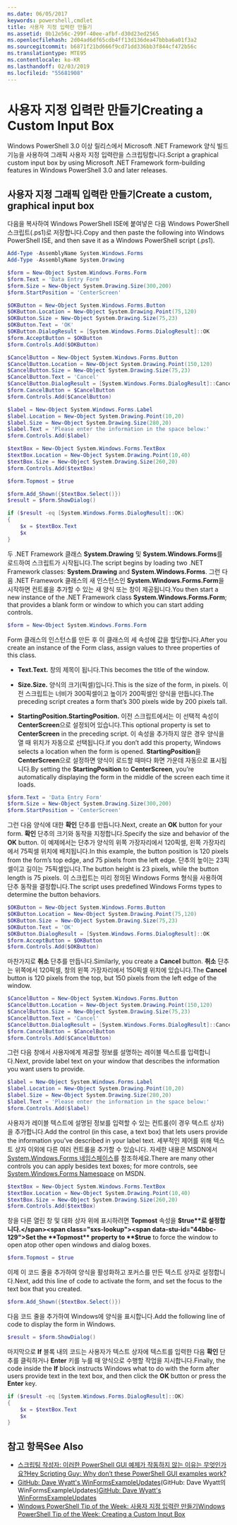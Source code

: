```yaml
---
ms.date: 06/05/2017
keywords: powershell,cmdlet
title: 사용자 지정 입력란 만들기
ms.assetid: 0b12e56c-299f-40ee-afbf-d30d23ed2565
ms.openlocfilehash: 2d04ad6df65cdb4ff13d136dea47bbba6a01f3a2
ms.sourcegitcommit: b6871f21bd666f9cd71dd336bb3f844cf472b56c
ms.translationtype: MTE95
ms.contentlocale: ko-KR
ms.lasthandoff: 02/03/2019
ms.locfileid: "55681908"
---
```

# <a name="creating-a-custom-input-box"></a><span data-ttu-id="44bbc-103">사용자 지정 입력란 만들기</span><span class="sxs-lookup"><span data-stu-id="44bbc-103">Creating a Custom Input Box</span></span>

<span data-ttu-id="44bbc-104">Windows PowerShell 3.0 이상 릴리스에서 Microsoft .NET Framework 양식 빌드 기능을 사용하여 그래픽 사용자 지정 입력란을 스크립팅합니다.</span><span class="sxs-lookup"><span data-stu-id="44bbc-104">Script a graphical custom input box by using Microsoft .NET Framework form-building features in Windows PowerShell 3.0 and later releases.</span></span>

## <a name="create-a-custom-graphical-input-box"></a><span data-ttu-id="44bbc-105">사용자 지정 그래픽 입력란 만들기</span><span class="sxs-lookup"><span data-stu-id="44bbc-105">Create a custom, graphical input box</span></span>

<span data-ttu-id="44bbc-106">다음을 복사하여 Windows PowerShell ISE에 붙여넣은 다음 Windows PowerShell 스크립트(.ps1)로 저장합니다.</span><span class="sxs-lookup"><span data-stu-id="44bbc-106">Copy and then paste the following into Windows PowerShell ISE, and then save it as a Windows PowerShell script (.ps1).</span></span>

```powershell
Add-Type -AssemblyName System.Windows.Forms
Add-Type -AssemblyName System.Drawing

$form = New-Object System.Windows.Forms.Form
$form.Text = 'Data Entry Form'
$form.Size = New-Object System.Drawing.Size(300,200)
$form.StartPosition = 'CenterScreen'

$OKButton = New-Object System.Windows.Forms.Button
$OKButton.Location = New-Object System.Drawing.Point(75,120)
$OKButton.Size = New-Object System.Drawing.Size(75,23)
$OKButton.Text = 'OK'
$OKButton.DialogResult = [System.Windows.Forms.DialogResult]::OK
$form.AcceptButton = $OKButton
$form.Controls.Add($OKButton)

$CancelButton = New-Object System.Windows.Forms.Button
$CancelButton.Location = New-Object System.Drawing.Point(150,120)
$CancelButton.Size = New-Object System.Drawing.Size(75,23)
$CancelButton.Text = 'Cancel'
$CancelButton.DialogResult = [System.Windows.Forms.DialogResult]::Cancel
$form.CancelButton = $CancelButton
$form.Controls.Add($CancelButton)

$label = New-Object System.Windows.Forms.Label
$label.Location = New-Object System.Drawing.Point(10,20)
$label.Size = New-Object System.Drawing.Size(280,20)
$label.Text = 'Please enter the information in the space below:'
$form.Controls.Add($label)

$textBox = New-Object System.Windows.Forms.TextBox
$textBox.Location = New-Object System.Drawing.Point(10,40)
$textBox.Size = New-Object System.Drawing.Size(260,20)
$form.Controls.Add($textBox)

$form.Topmost = $true

$form.Add_Shown({$textBox.Select()})
$result = $form.ShowDialog()

if ($result -eq [System.Windows.Forms.DialogResult]::OK)
{
    $x = $textBox.Text
    $x
}
```

<span data-ttu-id="44bbc-107">두 .NET Framework 클래스 **System.Drawing** 및 **System.Windows.Forms**를 로드하여 스크립트가 시작됩니다.</span><span class="sxs-lookup"><span data-stu-id="44bbc-107">The script begins by loading two .NET Framework classes: **System.Drawing** and **System.Windows.Forms**.</span></span> <span data-ttu-id="44bbc-108">그런 다음 .NET Framework 클래스의 새 인스턴스인 **System.Windows.Forms.Form**을 시작하면 컨트롤을 추가할 수 있는 새 양식 또는 창이 제공됩니다.</span><span class="sxs-lookup"><span data-stu-id="44bbc-108">You then start a new instance of the .NET Framework class **System.Windows.Forms.Form**; that provides a blank form or window to which you can start adding controls.</span></span>

```powershell
$form = New-Object System.Windows.Forms.Form
```

<span data-ttu-id="44bbc-109">Form 클래스의 인스턴스를 만든 후 이 클래스의 세 속성에 값을 할당합니다.</span><span class="sxs-lookup"><span data-stu-id="44bbc-109">After you create an instance of the Form class, assign values to three properties of this class.</span></span>

- <span data-ttu-id="44bbc-110">**Text.**</span><span class="sxs-lookup"><span data-stu-id="44bbc-110">**Text.**</span></span> <span data-ttu-id="44bbc-111">창의 제목이 됩니다.</span><span class="sxs-lookup"><span data-stu-id="44bbc-111">This becomes the title of the window.</span></span>

- <span data-ttu-id="44bbc-112">**Size.**</span><span class="sxs-lookup"><span data-stu-id="44bbc-112">**Size.**</span></span> <span data-ttu-id="44bbc-113">양식의 크기(픽셀)입니다.</span><span class="sxs-lookup"><span data-stu-id="44bbc-113">This is the size of the form, in pixels.</span></span> <span data-ttu-id="44bbc-114">이전 스크립트는 너비가 300픽셀이고 높이가 200픽셀인 양식을 만듭니다.</span><span class="sxs-lookup"><span data-stu-id="44bbc-114">The preceding script creates a form that’s 300 pixels wide by 200 pixels tall.</span></span>

- <span data-ttu-id="44bbc-115">**StartingPosition.**</span><span class="sxs-lookup"><span data-stu-id="44bbc-115">**StartingPosition.**</span></span> <span data-ttu-id="44bbc-116">이전 스크립트에서는 이 선택적 속성이 **CenterScreen**으로 설정되어 있습니다.</span><span class="sxs-lookup"><span data-stu-id="44bbc-116">This optional property is set to **CenterScreen** in the preceding script.</span></span> <span data-ttu-id="44bbc-117">이 속성을 추가하지 않은 경우 양식을 열 때 위치가 자동으로 선택됩니다.</span><span class="sxs-lookup"><span data-stu-id="44bbc-117">If you don’t add this property, Windows selects a location when the form is opened.</span></span> <span data-ttu-id="44bbc-118">**StartingPosition**을 **CenterScreen**으로 설정하면 양식이 로드할 때마다 화면 가운데 자동으로 표시됩니다.</span><span class="sxs-lookup"><span data-stu-id="44bbc-118">By setting the **StartingPosition** to **CenterScreen**, you’re automatically displaying the form in the middle of the screen each time it loads.</span></span>

```powershell
$form.Text = 'Data Entry Form'
$form.Size = New-Object System.Drawing.Size(300,200)
$form.StartPosition = 'CenterScreen'
```

<span data-ttu-id="44bbc-119">그런 다음 양식에 대한 **확인** 단추를 만듭니다.</span><span class="sxs-lookup"><span data-stu-id="44bbc-119">Next, create an **OK** button for your form.</span></span> <span data-ttu-id="44bbc-120">**확인** 단추의 크기와 동작을 지정합니다.</span><span class="sxs-lookup"><span data-stu-id="44bbc-120">Specify the size and behavior of the **OK** button.</span></span> <span data-ttu-id="44bbc-121">이 예제에서는 단추가 양식의 위쪽 가장자리에서 120픽셀, 왼쪽 가장자리에서 75픽셀 위치에 배치됩니다.</span><span class="sxs-lookup"><span data-stu-id="44bbc-121">In this example, the button position is 120 pixels from the form’s top edge, and 75 pixels from the left edge.</span></span> <span data-ttu-id="44bbc-122">단추의 높이는 23픽셀이고 길이는 75픽셀입니다.</span><span class="sxs-lookup"><span data-stu-id="44bbc-122">The button height is 23 pixels, while the button length is 75 pixels.</span></span> <span data-ttu-id="44bbc-123">이 스크립트는 미리 정의된 Windows Forms 형식을 사용하여 단추 동작을 결정합니다.</span><span class="sxs-lookup"><span data-stu-id="44bbc-123">The script uses predefined Windows Forms types to determine the button behaviors.</span></span>

```powershell
$OKButton = New-Object System.Windows.Forms.Button
$OKButton.Location = New-Object System.Drawing.Point(75,120)
$OKButton.Size = New-Object System.Drawing.Size(75,23)
$OKButton.Text = 'OK'
$OKButton.DialogResult = [System.Windows.Forms.DialogResult]::OK
$form.AcceptButton = $OKButton
$form.Controls.Add($OKButton)
```

<span data-ttu-id="44bbc-124">마찬가지로 **취소** 단추를 만듭니다.</span><span class="sxs-lookup"><span data-stu-id="44bbc-124">Similarly, you create a **Cancel** button.</span></span> <span data-ttu-id="44bbc-125">**취소** 단추는 위쪽에서 120픽셀, 창의 왼쪽 가장자리에서 150픽셀 위치에 있습니다.</span><span class="sxs-lookup"><span data-stu-id="44bbc-125">The **Cancel** button is 120 pixels from the top, but 150 pixels from the left edge of the window.</span></span>

```powershell
$CancelButton = New-Object System.Windows.Forms.Button
$CancelButton.Location = New-Object System.Drawing.Point(150,120)
$CancelButton.Size = New-Object System.Drawing.Size(75,23)
$CancelButton.Text = 'Cancel'
$CancelButton.DialogResult = [System.Windows.Forms.DialogResult]::Cancel
$form.CancelButton = $CancelButton
$form.Controls.Add($CancelButton)
```

<span data-ttu-id="44bbc-126">그런 다음 창에서 사용자에게 제공할 정보를 설명하는 레이블 텍스트를 입력합니다.</span><span class="sxs-lookup"><span data-stu-id="44bbc-126">Next, provide label text on your window that describes the information you want users to provide.</span></span>

```powershell
$label = New-Object System.Windows.Forms.Label
$label.Location = New-Object System.Drawing.Point(10,20)
$label.Size = New-Object System.Drawing.Size(280,20)
$label.Text = 'Please enter the information in the space below:'
$form.Controls.Add($label)
```

<span data-ttu-id="44bbc-127">사용자가 레이블 텍스트에 설명된 정보를 입력할 수 있는 컨트롤(이 경우 텍스트 상자)을 추가합니다.</span><span class="sxs-lookup"><span data-stu-id="44bbc-127">Add the control (in this case, a text box) that lets users provide the information you’ve described in your label text.</span></span> <span data-ttu-id="44bbc-128">세부적인 제어를 위해 텍스트 상자 이외에 다른 여러 컨트롤을 추가할 수 있습니다. 자세한 내용은 MSDN에서 [System.Windows.Forms 네임스페이스](https://msdn.microsoft.com/library/k50ex0x9(v=vs.110).aspx)를 참조하세요.</span><span class="sxs-lookup"><span data-stu-id="44bbc-128">There are many other controls you can apply besides text boxes; for more controls, see [System.Windows.Forms Namespace](https://msdn.microsoft.com/library/k50ex0x9(v=vs.110).aspx) on MSDN.</span></span>

```powershell
$textBox = New-Object System.Windows.Forms.TextBox
$textBox.Location = New-Object System.Drawing.Point(10,40)
$textBox.Size = New-Object System.Drawing.Size(260,20)
$form.Controls.Add($textBox)
```

<span data-ttu-id="44bbc-129">창을 다른 열린 창 및 대화 상자 위에 표시하려면 **Topmost** 속성을 **$true**로 설정합니다.</span><span class="sxs-lookup"><span data-stu-id="44bbc-129">Set the **Topmost** property to **$true** to force the window to open atop other open windows and dialog boxes.</span></span>

```powershell
$form.Topmost = $true
```

<span data-ttu-id="44bbc-130">이제 이 코드 줄을 추가하여 양식을 활성화하고 포커스를 만든 텍스트 상자로 설정합니다.</span><span class="sxs-lookup"><span data-stu-id="44bbc-130">Next, add this line of code to activate the form, and set the focus to the text box that you created.</span></span>

```powershell
$form.Add_Shown({$textBox.Select()})
```

<span data-ttu-id="44bbc-131">다음 코드 줄을 추가하여 Windows에 양식을 표시합니다.</span><span class="sxs-lookup"><span data-stu-id="44bbc-131">Add the following line of code to display the form in Windows.</span></span>

```powershell
$result = $form.ShowDialog()
```

<span data-ttu-id="44bbc-132">마지막으로 **If** 블록 내의 코드는 사용자가 텍스트 상자에 텍스트를 입력한 다음 **확인** 단추를 클릭하거나 **Enter** 키를 누를 때 양식으로 수행할 작업을 지시합니다.</span><span class="sxs-lookup"><span data-stu-id="44bbc-132">Finally, the code inside the **If** block instructs Windows what to do with the form after users provide text in the text box, and then click the **OK** button or press the **Enter** key.</span></span>

```powershell
if ($result -eq [System.Windows.Forms.DialogResult]::OK)
{
    $x = $textBox.Text
    $x
}
```

## <a name="see-also"></a><span data-ttu-id="44bbc-133">참고 항목</span><span class="sxs-lookup"><span data-stu-id="44bbc-133">See Also</span></span>

- [<span data-ttu-id="44bbc-134">스크립팅 작성자: 이러한 PowerShell GUI 예제가 작동하지 않는 이유는 무엇인가요?</span><span class="sxs-lookup"><span data-stu-id="44bbc-134">Hey Scripting Guy:  Why don’t these PowerShell GUI examples work?</span></span>](https://go.microsoft.com/fwlink/?LinkId=506644)
- <span data-ttu-id="44bbc-135">[GitHub: Dave Wyatt's WinFormsExampleUpdates](https://github.com/dlwyatt/WinFormsExampleUpdates)(GitHub: Dave Wyatt의 WinFormsExampleUpdates)</span><span class="sxs-lookup"><span data-stu-id="44bbc-135">[GitHub: Dave Wyatt's WinFormsExampleUpdates](https://github.com/dlwyatt/WinFormsExampleUpdates)</span></span>
- [<span data-ttu-id="44bbc-136">Windows PowerShell Tip of the Week: 사용자 지정 입력란 만들기</span><span class="sxs-lookup"><span data-stu-id="44bbc-136">Windows PowerShell Tip of the Week:  Creating a Custom Input Box</span></span>](https://technet.microsoft.com/library/ff730941.aspx)